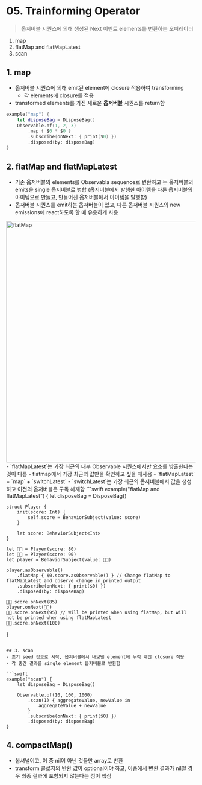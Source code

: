 # 05. Trainforming Operator
> 옵저버블 시퀀스에 의해 생성된 Next 이벤트 elements를 변환하는 오퍼레이터

1. map
2. flatMap and flatMapLatest
3. scan

## 1. map
- 옵저버블 시퀀스에 의해 emit된 element에 closure 적용하여 transforming
  - 각 elements에 closure를 적용
- transformed elements를 가진 새로운 **옵저버블** 시퀀스를 return함 

```swift
example("map") {
    let disposeBag = DisposeBag()
    Observable.of(1, 2, 3)
        .map { $0 * $0 }
        .subscribe(onNext: { print($0) })
        .disposed(by: disposeBag)
}
```

## 2. flatMap and flatMapLatest
- 기존 옵저버블의 elements를 Observabla sequence로 변환하고 두 옵저버블의 emits을 single 옵저버블로 병합 (옵저버블에서 발행한 아이템을 다른 옵저버블의 아이템으로 만들고, 만들어진 옵저버블에서 아이템을 발행함)
- 옵저버블 시퀀스를 emit하는 옵저버블이 있고, 다른 옵저버블 시퀀스의 new emissions에 react하도록 할 때 유용하게 사용
<img width="640" alt="flatMap" src="https://user-images.githubusercontent.com/46644241/112847485-1688ba00-90e2-11eb-91de-a8cd8c4c07b4.png">
- `flatMapLatest`는 가장 최근의 내부 Observable 시퀀스에서만 요소를 방출한다는 것이 다름
    - flatmap에서 가장 최근의 값만을 확인하고 싶을 때사용
- `flatMapLatest` = `map` + `switchLatest`
    - `switchLatest`는 가장 최근의 옵저버블에서 값을 생성하고 이전의 옵저버블은 구독 해제함
```swift
example("flatMap and flatMapLatest") {
    let disposeBag = DisposeBag()
    
    struct Player {
        init(score: Int) {
            self.score = BehaviorSubject(value: score)
        }

        let score: BehaviorSubject<Int>
    }
    
    let 👦🏻 = Player(score: 80)
    let 👧🏼 = Player(score: 90)
    let player = BehaviorSubject(value: 👦🏻)
    
    player.asObservable()
        .flatMap { $0.score.asObservable() } // Change flatMap to flatMapLatest and observe change in printed output
        .subscribe(onNext: { print($0) })
        .disposed(by: disposeBag)
    
    👦🏻.score.onNext(85)
    player.onNext(👧🏼)
    👦🏻.score.onNext(95) // Will be printed when using flatMap, but will not be printed when using flatMapLatest
    👧🏼.score.onNext(100)
}
```

## 3. scan
- 초기 seed 값으로 시작, 옵저버블에서 내보낸 element에 누적 계산 closure 적용
- 각 중간 결과를 single element 옵저버블로 반환함

```swift
example("scan") {
    let disposeBag = DisposeBag()
    
    Observable.of(10, 100, 1000)
        .scan(1) { aggregateValue, newValue in
            aggregateValue + newValue
        }
        .subscribe(onNext: { print($0) })
        .disposed(by: disposeBag)
}
```

## 4. compactMap()
- 옵셔널이고, 이 중 nil이 아닌 것들만 array로 반환
- transform 클로저의 반환 값이 optional이야 하고, 이중에서 변환 결과가 nil일 경우 최종 결과에 포함되지 않는다는 점이 핵심
